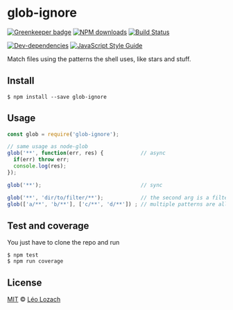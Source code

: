 # glob-ignore

[![Greenkeeper badge](https://badges.greenkeeper.io/Leelow/glob-ignore.svg)](https://greenkeeper.io/)
[![NPM downloads][downloads-image]][downloads-url]
[![Build Status][travis-image]][travis-url]
<!--- [![Build Status][appveyor-image]][appveyor-url] --->
<!--- [![Codacy Coverage][codacy-coverage-image]][codacy-coverage-url] --->
<!--- [![Codacy Grade][codacy-grade-image]][codacy-grade-url] --->
[![Dev-dependencies][dev-dependencies-image]][dev-dependencies-url]
[![JavaScript Style Guide][javascript-standard-image]][javascript-standard-url]

Match files using the patterns the shell uses, like stars and stuff.

## Install

```
$ npm install --save glob-ignore
```

## Usage

```js
const glob = require('glob-ignore');

// same usage as node-glob
glob('**', function(err, res) {            // async
  if(err) throw err;
  console.log(res);
});

glob('**');                                // sync

glob('**', 'dir/to/filter/**');            // the second arg is a filter
glob(['a/**', 'b/**'], ['c/**', 'd/**']) ; // multiple patterns are allowed 

```

## Test and coverage
You just have to clone the repo and run

```
$ npm test
$ npm run coverage
```

## License

[MIT](LICENSE) © [Léo Lozach](https://github.com/Leelow)

[downloads-image]: https://img.shields.io/npm/dt/glob-ignore.svg?maxAge=3600
[downloads-url]: https://www.npmjs.com/package/glob-ignore
[travis-image]: https://travis-ci.org/Leelow/glob-ignore.svg?branch=master
[travis-url]: https://travis-ci.org/Leelow/glob-ignore
<!--- [appveyor-image]: https://ci.appveyor.com/api/projects/status/32aj3ap0kelnbdqt?svg=true --->
[appveyor-url]: https://ci.appveyor.com/project/Leelow/glob-ignore
<!--- [codacy-coverage-image]: https://api.codacy.com/project/badge/Coverage/be1d56eb162d41a586ecac79685161f7 --->
[codacy-coverage-url]: https://www.codacy.com/app/Leelow/glob-ignore?utm_source=github.com&utm_medium=referral&utm_content=Leelow/glob-ignore&utm_campaign=Badge_Coverage
<!--- [codacy-grade-image]: https://api.codacy.com/project/badge/Grade/be1d56eb162d41a586ecac79685161f7 --->
[codacy-grade-url]: https://www.codacy.com/app/Leelow/glob-ignore?utm_source=github.com&amp;utm_medium=referral&amp;utm_content=Leelow/glob-ignore&amp;utm_campaign=Badge_Grade
[dev-dependencies-image]: https://david-dm.org/leelow/glob-ignore/dev-status.svg
[dev-dependencies-url]: https://david-dm.org/leelow/glob-ignore?type=dev
[javascript-standard-image]: https://img.shields.io/badge/code%20style-standard-brightgreen.svg
[javascript-standard-url]: http://standardjs.com/
